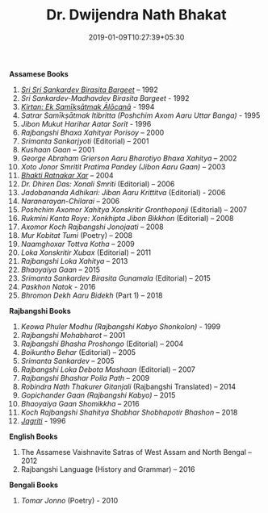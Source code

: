 ﻿---
authorNo: "DNBhakat" 
title: "Dr. Dwijendra Nath Bhakat"
date: 2019-01-09T10:27:39+05:30
role: "Author"
heading: Bibliography
email: test@test.com
draft: false
---


**Assamese Books**

1. [*Sri Sri Sankardev Birasita Bargeet*](./2) – 1992
2. *Sri Sankardev-Madhavdev Birasita Bargeet* - 1992
3. [*Kirtan: Ek Samīkṣātmak Ālōcanā*](./4) - 1994
4. *Satrar Samīkṣātmak Itibritta (Poshchim Axom Aaru Uttar Banga)* - 1995
5. *Jibon Mukut Harihar Aatar Sorit* - 1996
6. *Rajbangshi Bhaxa Xahityar Porisoy* – 2000
7. *Srimanta Sankarjyoti* (Editorial) – 2001
8. *Kushaan Gaan* – 2001
9. *George Abraham Grierson Aaru Bharotiyo Bhaxa Xahitya* – 2002
10. *Xoto Jonor Smritit Pratima Pandey (Jibon Aaru Gaan)* – 2003
11. [*Bhakti Ratnakar Xar*](./3) – 2004
12. *Dr. Dhiren Das: Xonali Smriti* (Editorial) – 2006
13. *Jadobananda Adhikari: Jiban Aaru Krittitva* (Editorial) - 2006
14. *Naranarayan-Chilarai* – 2006
15. *Poshchim Axomor Xahitya Xonskritir Gronthoponji* (Editorial) – 2007
16. *Rukmini Kanta Roye: Xonkhipta Jibon Bikkhon* (Editorial) – 2008
17. *Axomor Koch Rajbangshi Jonojaati* – 2008
18. *Mur Kobitat Tumi* (Poetry) – 2008
19. *Naamghoxar Tottva Kotha* – 2009
20. *Loka Xonskritir Xubax* (Editorial) – 2011
21. *Rajbangshi Loka Xahitya* – 2013
22. *Bhaoyaiya Gaan* – 2015
23. *Srimanta Sankardev Birasita Gunamala* (Editorial) – 2015
24. *Paskhon Natok* - 2016
25. *Bhromon Dekh Aaru Bidekh* (Part 1) – 2018

**Rajbangshi Books**

1. *Keowa Phuler Modhu (Rajbangshi Kabyo Shonkolon)* - 1999
2. *Rajbangshi Mohabharot* – 2001
3. *Rajbangshi Bhasha Proshongo* (Editorial) – 2004
4. *Boikuntho Behar* (Editorial) – 2005
5. *Srimanta Sankardev* – 2005
6. *Rajbangshi Loka Debota Mashaan* (Editorial) – 2007
7. *Rajbangshi Bhashar Poila Path* – 2009
8. *Robindra Nath Thakurer Gitanjali* (Rajbangshi Translated) – 2014
9. *Gopichander Gaan (Rajbangshi Kabyo)* – 2015
10. *Bhaoyaiya Gaan Shomikkha* – 2016
11. *Koch Rajbangshi Shahitya Shabhar Shobhapotir Bhashon* – 2018
12. [*Jagriti*](./1) - 1996

**English Books**

1. The Assamese Vaishnavite Satras of West Assam and North Bengal – 2012
2. Rajbangshi Language (History and Grammar) – 2016

**Bengali Books**

1. *Tomar Jonno* (Poetry) - 2010

